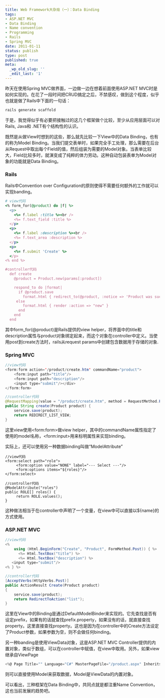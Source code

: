 ```yaml
---
title: Web Framework大杂烩（一）：Data Binding
tags:
- ASP.NET MVC
- Data Binding
- Name convention
- Programming
- Rails
- Spring MVC
date: 2011-01-11
status: publish
type: post
published: true
meta:
  _wp_old_slug: ''
  _edit_last: '1'
---
```

昨天在使用Spring MVC做界面，一边做一边在想着前面使用ASP.NET MVC时是如何实现的。在花了一段时间把CRUD搞定之后，不禁感叹，做到这个程度，似乎也就是做了Rails中下面的一句话：

```ruby
rails generate scaffold
```

于是，我觉得似乎有必要把接触过的这几个框架做个比较，至少从应用层面可以对Rails, Java和 .NET有个结构性的认识。

既然是从做View时想到的这些，那么就先比较一下View中的Data Binding，也有的称为Model Binding。当我们提交表单时，如果完全手工处理，那么需要在后台从Request中取出每个Field的值，然后组装为需要的Model对象。当表单比较大，Field比较多时，就演变成了纯粹的体力劳动。这种自动包装表单为Model对象的功能就是Data Binding。

### Rails

Rails中Convention over Configuration的原则使得不需要任何额外的工作就可以实现banding。

```ruby
# view代码
<% form_for(@product) do |f| %>
  <p>
    <%= f.label :title %><br />
    <%= f.text_field :title %>
  </p>
  <p>
    <%= f.label :description %><br />
    <%= f.text_area :description %>
  </p>
  <p>
    <%= f.submit 'Create' %>
  </p>
<% end %>

#controller代码
  def create
    @product = Product.new(params[:product])

    respond_to do |format|
      if @product.save
        format.html { redirect_to(@product, :notice => 'Product was successfully created.') }
     else
        format.html { render :action => "new" }
      end
    end
  end
```

其中form_for(@product)是Rails提供的view helper，将界面中的title和description属性与product对象绑定起来，而这个对象在controller中定义。当使用post到create方法时，rails从request params中创建包含数据用于存储的对象.

### Spring MVC

```java
//view代码
<form:form action='/product/create.htm' commandName="product">
    <form:input path="title"/>
    <form:input path="description"/>
    <input type="submit"/></div>
</form:form>

//controller代码
@RequestMapping(value = "/product/create.htm", method = RequestMethod.POST)
public String create(Product product) {
    service.save(product);
    return REDIRECT_LIST_VIEW;
}
```

这里view使用\<form:form\>做view helper，其中的commandName属性指定了使用的model名称，\<form:input\>用来标明属性来实现binding。

实际上，还可以使用另一种数据binding叫做“ModelAttribute”

```as3
//view代码
<form:select path="role">
     <form:option value="NONE" label="--- Select ---"/>
     <form:options items="${roles}"/>
</form:select>

//controller代码
@ModelAttribute("roles")
public ROLE[] roles() {
     return ROLE.values();
}
```
这种做法相当于在controller中声明了一个变量，在view中可以直接以${name}的方式使用。

### ASP.NET MVC

```csharp
//view代码
<%
    using (Html.BeginForm("Create", "Product", FormMethod.Post)) { %>
      <%= Html.TextBox("title") %>
      <%= Html.TextBox("description") %>
   <input type="submit"/>
<% } %>

//controller代码
[AcceptVerbs(HttpVerbs.Post)]
public ActionResult Create(Product product)
{
    service.save(product);
    return RedirectToAction("list");
}
```

这里在View中的Binding是通过DefaultModelBinder来实现的。它先查找是否有设定prefix，如果有的话就查找prefix.property，如果没有的话，就直接查找property。这里直接查找property。这也是因为在controller中的Create方法设定了Product参数，如果参数为空，则不会做任何binding。

另一种banding是使用ViewData对象，这是ASP.NET MVC Controller提供的内置对象，类似于数组，可以在controller中赋值，在view中取用。另外，如果view继承自ViewPage<Model>

```csharp
<%@ Page Title="" Language="C#" MasterPageFile="/product.aspx" Inherits="System.Web.Mvc.ViewPage<Product>" %>
```

则可以直接使用Model来获取数据，Model是ViewData的内置对象。

可以看出，三种框架在Data Binding中，共同点就是都注重Name Convention，这也当前发展的趋势吧。
